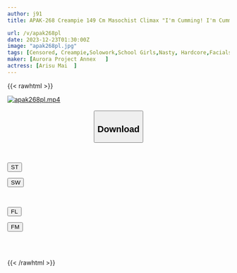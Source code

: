 ```yaml
---
author: j91
title: APAK-268 Creampie 149 Cm Masochist Climax "I'm Cumming! I'm Cumming! It's Hitting My Uterus!" Lewd Climax Student Guidance Innocent Beautiful Girl's Sweaty All-out Sex! Irama And Riding Are Too Intense! Mai Arisu

url: /v/apak268pl
date: 2023-12-23T01:30:00Z
image: "apak268pl.jpg"
tags: [Censored, Creampie,Solowork,School Girls,Nasty, Hardcore,Facials,Acme · Orgasm	]
maker: [Aurora Project Annex   ]
actress: [Arisu Mai  ]
---
```



{{< rawhtml >}}

<div class="video" data-videoid="2K8wDPZY7gfZZD7">
    <a href="javascript:;">
        <img src="/v/apak268pl/apak268pl.jpg" width="WIDTH" height="HEIGHT" alt="apak268pl.mp4" loading="lazy">
    </a>
</div>

<script type="text/javascript" src="https://j91.asia/asset/on-demand-st.js"></script>

<br>
  <link rel="stylesheet" href="https://j91.asia/asset/bs5.css">
  
  <center>
  <button class="btn btn-primary" type="button" data-bs-toggle="collapse" data-bs-target=".multi-collapse" aria-expanded="false" aria-controls="multiCollapseExample1 multiCollapseExample2"><h2>Download</h2></button></center>
</p>
<div class="row">
  <div class="col">
    <div class="collapse multi-collapse" id="multiCollapseExample1">
      <div class="card card-body">
	      	      <br>
<div class="buttons">  
<p><a href="https://streamtape.to/v/2K8wDPZY7gfZZD7" target="_blank"><button class="btn-hover color-3"><i class="fa fa-download"></i> ST</button></a></p>
<p><a href="https://flaswish.com/yoet0zaxi5qw" target="_blank"><button class="btn-hover color-2"><i class="fa fa-download"></i> SW</button></a></p></div>
    </div>
  </div>
</div>
  <div class="col">
    <div class="collapse multi-collapse" id="multiCollapseExample2">
      <div class="card card-body">
	      <br>
<div class="buttons">
<p><a href="javascript:;" target="_blank"><button class="btn-hover color-9"><i class="fa fa-download"></i> FL</button></a></p>
<p><a href="javascript:;" target="_blank"><button class="btn-hover color-8"><i class="fa fa-download"></i> FM</button></a></p></div>
<br><br>
      </div>
    </div>
  </div>
</div>

{{< /rawhtml >}}
